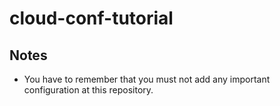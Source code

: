 # cloud-conf-tutorial

## Notes 
- You have to remember that you must not add any important configuration at this repository.
